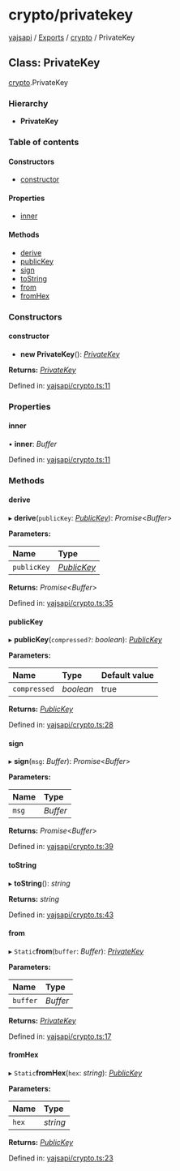 # crypto/privatekey

[yajsapi](https://github.com/golemfactory/yagna-docs/tree/9699eb3e934dbc2c15063c37bc7a317a2c47fef4/yajsapi/README.md) / [Exports](https://github.com/golemfactory/yagna-docs/tree/9699eb3e934dbc2c15063c37bc7a317a2c47fef4/yajsapi/modules.md) / [crypto](../yajsapi-2/crypto.md) / PrivateKey

## Class: PrivateKey

[crypto](../yajsapi-2/crypto.md).PrivateKey

### Hierarchy

* **PrivateKey**

### Table of contents

#### Constructors

* [constructor](crypto.privatekey.md#constructor)

#### Properties

* [inner](crypto.privatekey.md#inner)

#### Methods

* [derive](crypto.privatekey.md#derive)
* [publicKey](crypto.privatekey.md#publickey)
* [sign](crypto.privatekey.md#sign)
* [toString](crypto.privatekey.md#tostring)
* [from](crypto.privatekey.md#from)
* [fromHex](crypto.privatekey.md#fromhex)

### Constructors

#### constructor

+ **new PrivateKey**\(\): [_PrivateKey_](crypto.privatekey.md)

**Returns:** [_PrivateKey_](crypto.privatekey.md)

Defined in: [yajsapi/crypto.ts:11](https://github.com/golemfactory/yajsapi/blob/0a8d8c8/yajsapi/crypto.ts#L11)

### Properties

#### inner

• **inner**: _Buffer_

Defined in: [yajsapi/crypto.ts:11](https://github.com/golemfactory/yajsapi/blob/0a8d8c8/yajsapi/crypto.ts#L11)

### Methods

#### derive

▸ **derive**\(`publicKey`: [_PublicKey_](crypto.publickey.md)\): _Promise_&lt;_Buffer_&gt;

**Parameters:**

| Name | Type |
| :--- | :--- |
| `publicKey` | [_PublicKey_](crypto.publickey.md) |

**Returns:** _Promise_&lt;_Buffer_&gt;

Defined in: [yajsapi/crypto.ts:35](https://github.com/golemfactory/yajsapi/blob/0a8d8c8/yajsapi/crypto.ts#L35)

#### publicKey

▸ **publicKey**\(`compressed?`: _boolean_\): [_PublicKey_](crypto.publickey.md)

**Parameters:**

| Name | Type | Default value |
| :--- | :--- | :--- |
| `compressed` | _boolean_ | true |

**Returns:** [_PublicKey_](crypto.publickey.md)

Defined in: [yajsapi/crypto.ts:28](https://github.com/golemfactory/yajsapi/blob/0a8d8c8/yajsapi/crypto.ts#L28)

#### sign

▸ **sign**\(`msg`: _Buffer_\): _Promise_&lt;_Buffer_&gt;

**Parameters:**

| Name | Type |
| :--- | :--- |
| `msg` | _Buffer_ |

**Returns:** _Promise_&lt;_Buffer_&gt;

Defined in: [yajsapi/crypto.ts:39](https://github.com/golemfactory/yajsapi/blob/0a8d8c8/yajsapi/crypto.ts#L39)

#### toString

▸ **toString**\(\): _string_

**Returns:** _string_

Defined in: [yajsapi/crypto.ts:43](https://github.com/golemfactory/yajsapi/blob/0a8d8c8/yajsapi/crypto.ts#L43)

#### from

▸ `Static`**from**\(`buffer`: _Buffer_\): [_PrivateKey_](crypto.privatekey.md)

**Parameters:**

| Name | Type |
| :--- | :--- |
| `buffer` | _Buffer_ |

**Returns:** [_PrivateKey_](crypto.privatekey.md)

Defined in: [yajsapi/crypto.ts:17](https://github.com/golemfactory/yajsapi/blob/0a8d8c8/yajsapi/crypto.ts#L17)

#### fromHex

▸ `Static`**fromHex**\(`hex`: _string_\): [_PublicKey_](crypto.publickey.md)

**Parameters:**

| Name | Type |
| :--- | :--- |
| `hex` | _string_ |

**Returns:** [_PublicKey_](crypto.publickey.md)

Defined in: [yajsapi/crypto.ts:23](https://github.com/golemfactory/yajsapi/blob/0a8d8c8/yajsapi/crypto.ts#L23)

